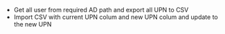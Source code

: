 * Get all user from required AD path and export all UPN to CSV
* Import CSV with current UPN colum and new UPN colum and update to the new UPN
